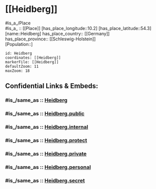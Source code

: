 ﻿---
confidential: public
isDeleted: false
location:
- 54.3
- 10.2
mapmarker: city
mapzoom:
- 7
- 12
SpocWebEntityId: 30828
tags:
- geo/City
type: City
---

# [[Heidberg]] 

#is_a_/Place  
#is_a_ :: [[Place]] 
[has_place_longitude::10.2] 
[has_place_latitude::54.3] 
[name::Heidberg] 
has_place_country:: [[Germany]]  
has_place_province:: [[Schleswig-Holstein]]  
[Population::] 



```leaflet
id: Heidberg
coordinates: [[Heidberg]] 
markerFile: [[Heidberg]] 
defaultZoom: 11 
maxZoom: 18
```


## Confidential Links & Embeds: 

### #is_/same_as :: [Heidberg](/_Standards/Earth/Continent/Europe/Europe~Central/Germany/Germany~West/Schleswig-Holstein/counties~SH/Kiel/Heidberg.md) 

### #is_/same_as :: [Heidberg.public](/_public/Earth/Continent/Europe/Europe~Central/Germany/Germany~West/Schleswig-Holstein/counties~SH/Kiel/Heidberg.public.md) 

### #is_/same_as :: [Heidberg.internal](/_internal/Earth/Continent/Europe/Europe~Central/Germany/Germany~West/Schleswig-Holstein/counties~SH/Kiel/Heidberg.internal.md) 

### #is_/same_as :: [Heidberg.protect](/_protect/Earth/Continent/Europe/Europe~Central/Germany/Germany~West/Schleswig-Holstein/counties~SH/Kiel/Heidberg.protect.md) 

### #is_/same_as :: [Heidberg.private](/_private/Earth/Continent/Europe/Europe~Central/Germany/Germany~West/Schleswig-Holstein/counties~SH/Kiel/Heidberg.private.md) 

### #is_/same_as :: [Heidberg.personal](/_personal/Earth/Continent/Europe/Europe~Central/Germany/Germany~West/Schleswig-Holstein/counties~SH/Kiel/Heidberg.personal.md) 

### #is_/same_as :: [Heidberg.secret](/_secret/Earth/Continent/Europe/Europe~Central/Germany/Germany~West/Schleswig-Holstein/counties~SH/Kiel/Heidberg.secret.md)

